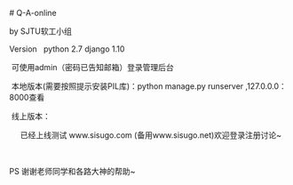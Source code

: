 <p>
    # Q-A-online
</p>
<p>
    by SJTU软工小组&nbsp;
</p>
<p>
    Version &nbsp; python 2.7 django 1.10&nbsp;
</p>
<p>
    &nbsp;可使用admin（密码已告知邮箱）登录管理后台
</p>
<p>
    &nbsp;本地版本(需要按照提示安装PIL库)：python manage.py runserver ,127.0.0.0：8000查看
</p>
<p>
    &nbsp;线上版本：
</p>
<p>
    &nbsp; &nbsp; &nbsp;已经上线测试 www.sisugo.com (备用www.sisugo.net)欢迎登录注册讨论~
</p>
<p>
    <br/>
</p>
<p>
    PS 谢谢老师同学和各路大神的帮助~
</p>
<p>
    <br/>
</p>
